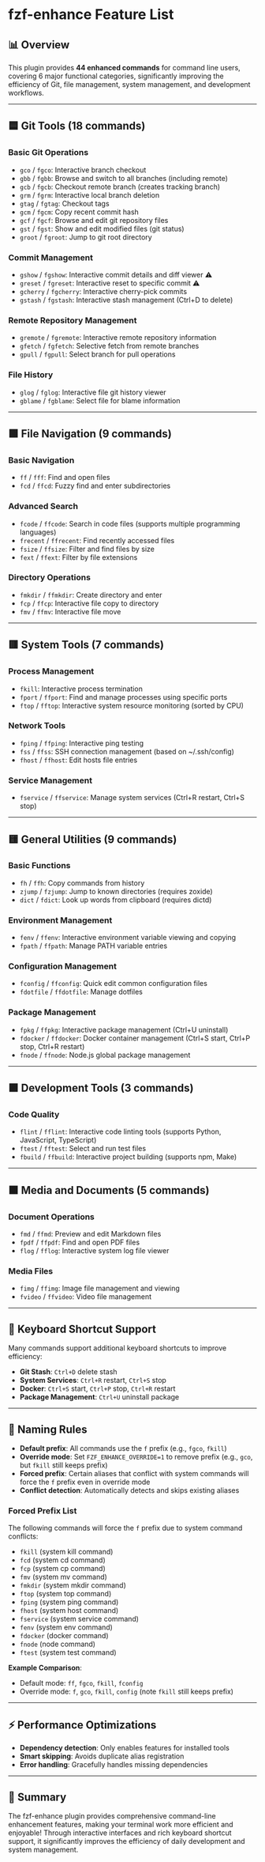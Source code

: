 # fzf-enhance Feature List

## 📊 Overview

This plugin provides **44 enhanced commands** for command line users, covering 6 major functional categories, significantly improving the efficiency of Git, file management, system management, and development workflows.

---

## 🟦 Git Tools (18 commands)

### Basic Git Operations

- `gco` / `fgco`: Interactive branch checkout
- `gbb` / `fgbb`: Browse and switch to all branches (including remote)
- `gcb` / `fgcb`: Checkout remote branch (creates tracking branch)
- `grm` / `fgrm`: Interactive local branch deletion
- `gtag` / `fgtag`: Checkout tags
- `gcm` / `fgcm`: Copy recent commit hash
- `gcf` / `fgcf`: Browse and edit git repository files
- `gst` / `fgst`: Show and edit modified files (git status)
- `groot` / `fgroot`: Jump to git root directory

### Commit Management

- `gshow` / `fgshow`: Interactive commit details and diff viewer ⚠️
- `greset` / `fgreset`: Interactive reset to specific commit ⚠️
- `gcherry` / `fgcherry`: Interactive cherry-pick commits
- `gstash` / `fgstash`: Interactive stash management (Ctrl+D to delete)

### Remote Repository Management

- `gremote` / `fgremote`: Interactive remote repository information
- `gfetch` / `fgfetch`: Selective fetch from remote branches
- `gpull` / `fgpull`: Select branch for pull operations

### File History

- `glog` / `fglog`: Interactive file git history viewer
- `gblame` / `fgblame`: Select file for blame information

---

## 🟩 File Navigation (9 commands)

### Basic Navigation

- `ff` / `fff`: Find and open files
- `fcd` / `ffcd`: Fuzzy find and enter subdirectories

### Advanced Search

- `fcode` / `ffcode`: Search in code files (supports multiple programming languages)
- `frecent` / `ffrecent`: Find recently accessed files
- `fsize` / `ffsize`: Filter and find files by size
- `fext` / `ffext`: Filter by file extensions

### Directory Operations

- `fmkdir` / `ffmkdir`: Create directory and enter
- `fcp` / `ffcp`: Interactive file copy to directory
- `fmv` / `ffmv`: Interactive file move

---

## 🟥 System Tools (7 commands)

### Process Management

- `fkill`: Interactive process termination
- `fport` / `ffport`: Find and manage processes using specific ports
- `ftop` / `fftop`: Interactive system resource monitoring (sorted by CPU)

### Network Tools

- `fping` / `ffping`: Interactive ping testing
- `fss` / `ffss`: SSH connection management (based on ~/.ssh/config)
- `fhost` / `ffhost`: Edit hosts file entries

### Service Management

- `fservice` / `ffservice`: Manage system services (Ctrl+R restart, Ctrl+S stop)

---

## 🟨 General Utilities (9 commands)

### Basic Functions

- `fh` / `ffh`: Copy commands from history
- `zjump` / `fzjump`: Jump to known directories (requires zoxide)
- `dict` / `fdict`: Look up words from clipboard (requires dictd)

### Environment Management

- `fenv` / `ffenv`: Interactive environment variable viewing and copying
- `fpath` / `ffpath`: Manage PATH variable entries

### Configuration Management

- `fconfig` / `ffconfig`: Quick edit common configuration files
- `fdotfile` / `ffdotfile`: Manage dotfiles

### Package Management

- `fpkg` / `ffpkg`: Interactive package management (Ctrl+U uninstall)
- `fdocker` / `ffdocker`: Docker container management (Ctrl+S start, Ctrl+P stop, Ctrl+R restart)
- `fnode` / `ffnode`: Node.js global package management

---

## 🟪 Development Tools (3 commands)

### Code Quality

- `flint` / `fflint`: Interactive code linting tools (supports Python, JavaScript, TypeScript)
- `ftest` / `fftest`: Select and run test files
- `fbuild` / `ffbuild`: Interactive project building (supports npm, Make)

---

## 🟧 Media and Documents (5 commands)

### Document Operations

- `fmd` / `ffmd`: Preview and edit Markdown files
- `fpdf` / `ffpdf`: Find and open PDF files
- `flog` / `fflog`: Interactive system log file viewer

### Media Files

- `fimg` / `ffimg`: Image file management and viewing
- `fvideo` / `ffvideo`: Video file management

---

## 🎯 Keyboard Shortcut Support

Many commands support additional keyboard shortcuts to improve efficiency:

- **Git Stash**: `Ctrl+D` delete stash
- **System Services**: `Ctrl+R` restart, `Ctrl+S` stop
- **Docker**: `Ctrl+S` start, `Ctrl+P` stop, `Ctrl+R` restart
- **Package Management**: `Ctrl+U` uninstall package

---

## 🔧 Naming Rules

- **Default prefix**: All commands use the `f` prefix (e.g., `fgco`, `fkill`)
- **Override mode**: Set `FZF_ENHANCE_OVERRIDE=1` to remove prefix (e.g., `gco`, but `fkill` still keeps prefix)
- **Forced prefix**: Certain aliases that conflict with system commands will force the `f` prefix even in override mode
- **Conflict detection**: Automatically detects and skips existing aliases

### Forced Prefix List

The following commands will force the `f` prefix due to system command conflicts:

- `fkill` (system kill command)
- `fcd` (system cd command)
- `fcp` (system cp command)
- `fmv` (system mv command)
- `fmkdir` (system mkdir command)
- `ftop` (system top command)
- `fping` (system ping command)
- `fhost` (system host command)
- `fservice` (system service command)
- `fenv` (system env command)
- `fdocker` (docker command)
- `fnode` (node command)
- `ftest` (system test command)

**Example Comparison**:

- Default mode: `ff`, `fgco`, `fkill`, `fconfig`
- Override mode: `f`, `gco`, `fkill`, `config` (note `fkill` still keeps prefix)

---

## ⚡ Performance Optimizations

- **Dependency detection**: Only enables features for installed tools
- **Smart skipping**: Avoids duplicate alias registration
- **Error handling**: Gracefully handles missing dependencies

---

## 🎊 Summary

The fzf-enhance plugin provides comprehensive command-line enhancement features, making your terminal work more efficient and enjoyable! Through interactive interfaces and rich keyboard shortcut support, it significantly improves the efficiency of daily development and system management.
